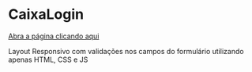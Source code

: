 # CaixaLogin

<a href="https://alanfelipealiske.github.io/caixa-login/">Abra a página clicando aqui</a>

Layout Responsivo com validações nos campos do formulário utilizando apenas HTML, CSS e JS 
